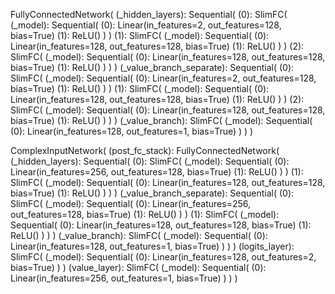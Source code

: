 FullyConnectedNetwork(
  (_hidden_layers): Sequential(
    (0): SlimFC(
      (_model): Sequential(
        (0): Linear(in_features=2, out_features=128, bias=True)
        (1): ReLU()
      )
    )
    (1): SlimFC(
      (_model): Sequential(
        (0): Linear(in_features=128, out_features=128, bias=True)
        (1): ReLU()
      )
    )
    (2): SlimFC(
      (_model): Sequential(
        (0): Linear(in_features=128, out_features=128, bias=True)
        (1): ReLU()
      )
    )
  )
  (_value_branch_separate): Sequential(
    (0): SlimFC(
      (_model): Sequential(
        (0): Linear(in_features=2, out_features=128, bias=True)
        (1): ReLU()
      )
    )
    (1): SlimFC(
      (_model): Sequential(
        (0): Linear(in_features=128, out_features=128, bias=True)
        (1): ReLU()
      )
    )
    (2): SlimFC(
      (_model): Sequential(
        (0): Linear(in_features=128, out_features=128, bias=True)
        (1): ReLU()
      )
    )
  )
  (_value_branch): SlimFC(
    (_model): Sequential(
      (0): Linear(in_features=128, out_features=1, bias=True)
    )
  )
)

ComplexInputNetwork(
  (post_fc_stack): FullyConnectedNetwork(
    (_hidden_layers): Sequential(
      (0): SlimFC(
        (_model): Sequential(
          (0): Linear(in_features=256, out_features=128, bias=True)
          (1): ReLU()
        )
      )
      (1): SlimFC(
        (_model): Sequential(
          (0): Linear(in_features=128, out_features=128, bias=True)
          (1): ReLU()
        )
      )
    )
    (_value_branch_separate): Sequential(
      (0): SlimFC(
        (_model): Sequential(
          (0): Linear(in_features=256, out_features=128, bias=True)
          (1): ReLU()
        )
      )
      (1): SlimFC(
        (_model): Sequential(
          (0): Linear(in_features=128, out_features=128, bias=True)
          (1): ReLU()
        )
      )
    )
    (_value_branch): SlimFC(
      (_model): Sequential(
        (0): Linear(in_features=128, out_features=1, bias=True)
      )
    )
  )
  (logits_layer): SlimFC(
    (_model): Sequential(
      (0): Linear(in_features=128, out_features=2, bias=True)
    )
  )
  (value_layer): SlimFC(
    (_model): Sequential(
      (0): Linear(in_features=256, out_features=1, bias=True)
    )
  )
)

